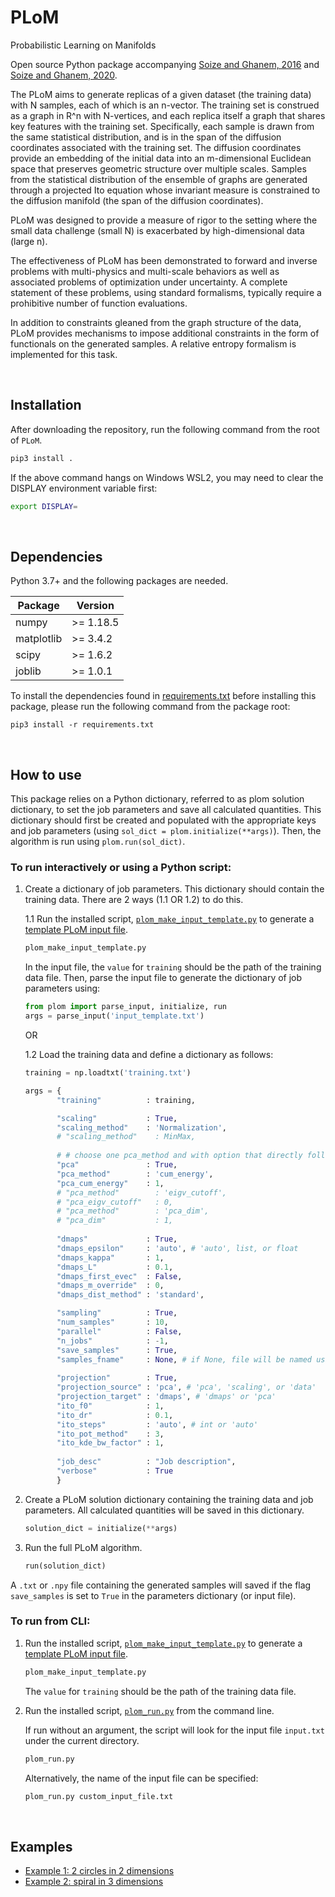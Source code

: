 # PLoM
Probabilistic Learning on Manifolds

Open source Python package accompanying [Soize and Ghanem, 2016](https://doi.org/10.1016/j.jcp.2016.05.044) and [Soize and Ghanem, 2020](https://doi.org/10.48550/arXiv.2002.12653).

The PLoM aims to generate replicas of a given dataset (the training data) with N samples, each of which is an n-vector.  The training set is construed as a graph in R^n with N-vertices, and each replica itself a graph that shares key features with the training set. Specifically, each sample is drawn from the same statistical distribution, and is in the span of the diffusion coordinates associated with the training set. The diffusion coordinates provide an embedding of the initial data into an m-dimensional Euclidean space that preserves geometric structure over multiple scales. Samples from the statistical distribution of the ensemble of graphs are generated through a projected Ito equation whose invariant measure is constrained to the diffusion manifold (the span of the diffusion coordinates).

PLoM was designed to provide a measure of rigor to the setting where the small data challenge (small N) is exacerbated by high-dimensional data (large n).

The effectiveness of PLoM has been demonstrated to forward and inverse problems with multi-physics and multi-scale behaviors as well as associated problems of optimization under uncertainty.  A complete statement of these problems, using standard formalisms, typically require a prohibitive number of function evaluations.

In addition to constraints gleaned from the graph structure of the data, PLoM provides mechanisms to impose additional constraints in the form of functionals on the generated samples. A relative entropy formalism is implemented for this task.

&nbsp;
## Installation
After downloading the repository, run the following command from the root of `PLoM`.
```bash
pip3 install .
```
If the above command hangs on Windows WSL2, you may need to clear the DISPLAY environment variable first:
```bash
export DISPLAY=
```

&nbsp;
## Dependencies
Python 3.7+ and the following packages are needed.

  Package     | Version  
--------------|-------------
  numpy       | >= 1.18.5
  matplotlib  | >= 3.4.2
  scipy       | >= 1.6.2
  joblib      | >= 1.0.1

To install the dependencies found in [requirements.txt](requirements.txt) before installing this package, please run the following command from the package root:

```shell
pip3 install -r requirements.txt
```

&nbsp;
## How to use
This package relies on a Python dictionary, referred to as plom solution dictionary, to set the job parameters and save all calculated quantities. This dictionary should first be created and populated with the appropriate keys and job parameters (using `sol_dict = plom.initialize(**args)`). Then, the algorithm is run using `plom.run(sol_dict)`.

### To run interactively or using a Python script:
1. Create a dictionary of job parameters. This dictionary should contain the training data. There are 2 ways (1.1 OR 1.2) to do this.

   1.1 Run the installed script, [`plom_make_input_template.py`](scripts/plom_make_input_template.py) to generate a [template PLoM input file](scripts/input_template.txt).
   ```bash
   plom_make_input_template.py
   ```
   In the input file, the `value` for `training` should be the path of the training data file.
   Then, parse the input file to generate the dictionary of job parameters using:
   ```python
   from plom import parse_input, initialize, run
   args = parse_input('input_template.txt')
   ```
   OR
   
   1.2 Load the training data and define a dictionary as follows:
   ```python
   training = np.loadtxt('training.txt')
   
   args = {
		  "training"          : training,

		  "scaling"           : True,
		  "scaling_method"    : 'Normalization',
		  # "scaling_method"    : MinMax,
		   
		  # # choose one pca_method and with option that directly follows it
		  "pca"               : True,
		  "pca_method"        : 'cum_energy',
		  "pca_cum_energy"    : 1,
		  # "pca_method"        : 'eigv_cutoff',
		  # "pca_eigv_cutoff"   : 0,
		  # "pca_method"        : 'pca_dim',
		  # "pca_dim"           : 1,
		  
		  "dmaps"             : True,
		  "dmaps_epsilon"     : 'auto', # 'auto', list, or float
		  "dmaps_kappa"       : 1,
		  "dmaps_L"           : 0.1,
		  "dmaps_first_evec"  : False,
		  "dmaps_m_override"  : 0,
		  "dmaps_dist_method" : 'standard',

		  "sampling"          : True,
		  "num_samples"       : 10,
		  "parallel"          : False,
		  "n_jobs"            : -1,
		  "save_samples"      : True,
		  "samples_fname"     : None, # if None, file will be named using job_desc_<savetime>.txt
		  
		  "projection"        : True,
		  "projection_source" : 'pca', # 'pca', 'scaling', or 'data'
		  "projection_target" : 'dmaps', # 'dmaps' or 'pca'
		  "ito_f0"            : 1,
		  "ito_dr"            : 0.1,
		  "ito_steps"         : 'auto', # int or 'auto'
		  "ito_pot_method"    : 3,
		  "ito_kde_bw_factor" : 1,
		  
		  "job_desc"          : "Job description",
		  "verbose"           : True
		  }
   ```

2. Create a PLoM solution dictionary containing the training data and job parameters. All calculated quantities will be saved in this dictionary.
    ```python
	solution_dict = initialize(**args)
	```

3. Run the full PLoM algorithm.
    ```python
	run(solution_dict)
	```

A `.txt` or `.npy` file containing the generated samples will saved if the flag `save_samples` is set to `True` in the parameters dictionary (or input file).

### To run from CLI:

1. Run the installed script, [`plom_make_input_template.py`](scripts/plom_make_input_template.py) to generate a [template PLoM input file](scripts/input_template.txt). 
   ```bash
   plom_make_input_template.py
   ```
   The `value` for `training` should be the path of the training data file.
   
2. Run the installed script, [`plom_run.py`](scripts/plom_run.py) from the command line.

   If run without an argument, the script will look for the input file `input.txt` under the current directory.
   ```bash
   plom_run.py
   ```
   Alternatively, the name of the input file can be specified:
   ```bash
   plom_run.py custom_input_file.txt
   ```

&nbsp;
## Examples
* [Example 1: 2 circles in 2 dimensions](examples/circles2d/circles_script.ipynb)
* [Example 2: spiral in 3 dimensions](examples/spiral3d/spiral_script.ipynb)
